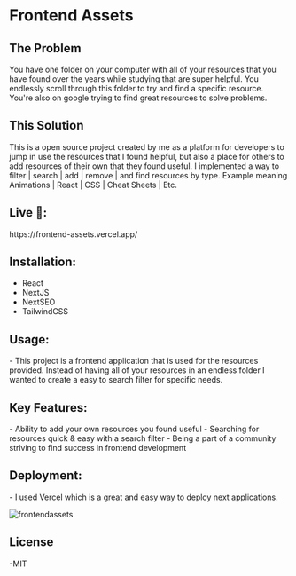 <h1>Frontend Assets</h1>
<h2>The Problem</h2>
You have one folder on your computer with all of your resources that you have found over the years while studying that are super helpful. You endlessly scroll through this folder to try and find a specific resource. You're also on google trying to find great resources to solve problems.

<h2>This Solution</h2>
This is a open source project created by me as a platform for developers to jump in use the resources that I found helpful, but also a place for others to add resources of their own that they found useful. I implemented a way to filter | search | add | remove | and find resources by type. Example meaning Animations | React | CSS | Cheat Sheets | Etc. 


<h2>Live 🔗:</h2> https://frontend-assets.vercel.app/


<h2>Installation:</h2>
<ul>
  <li>React</li>
  <li>NextJS</li>
  <li>NextSEO</li>
  <li>TailwindCSS</li>
  </ul>
<h2>Usage:</h3>
  - This project is a frontend application that is used for the resources provided. Instead of having all of your resources in an endless folder I wanted to create a easy to search filter for specific needs.

<h2>Key Features:</h2>
  - Ability to add your own resources you found useful
  - Searching for resources quick & easy with a search filter
  - Being a part of a community striving to find success in frontend development

<h2>Deployment:</h2>
  - I used Vercel which is a great and easy way to deploy next applications.

![frontendassets](https://github.com/dustinsoos/frontend-assets/assets/106705486/2de1c295-27ab-4096-92c2-fc90aa59ae59)

<h2>License</h2>
  -MIT
